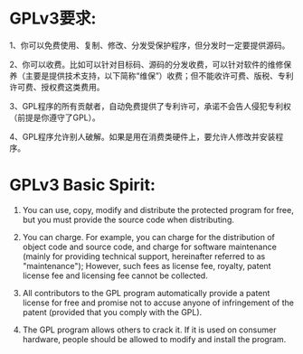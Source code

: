 # GPLv3要求:

1、你可以免费使用、复制、修改、分发受保护程序，但分发时一定要提供源码。

2、你可以收费。比如可以针对目标码、源码的分发收费，可以针对软件的维修保养（主要是提供技术支持，以下简称“维保”）收费；但不能收许可费、版税、专利许可费、授权费这类费用。

3、GPL程序的所有贡献者，自动免费提供了专利许可，承诺不会告人侵犯专利权（前提是你遵守了GPL）。

4、GPL程序允许别人破解。如果是用在消费类硬件上，要允许人修改并安装程序。

# GPLv3 Basic Spirit:
1. You can use, copy, modify and distribute the protected program for free, but you must provide the source code when distributing.

2. You can charge. For example, you can charge for the distribution of object code and source code, and charge for software maintenance (mainly for providing technical support, hereinafter referred to as "maintenance"); However, such fees as license fee, royalty, patent license fee and licensing fee cannot be collected.

3. All contributors to the GPL program automatically provide a patent license for free and promise not to accuse anyone of infringement of the patent (provided that you comply with the GPL).

4. The GPL program allows others to crack it. If it is used on consumer hardware, people should be allowed to modify and install the program.
